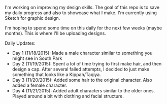 I'm working on improving my design skills. The goal of this repo is to save my daily progress and also to showcase what I make. I'm currently using Sketch for graphic design.

I'm hoping to spend some time on this daily for the next few weeks (maybe months). This is where I'll be uploading designs.

Daily Updates:
- Day 1 (11/18/2015): Made a male character similar to something you might see in South Park
- Day 2 (11/19/2015): Spent a lot of time trying to first make hair, and then design a cap. After several failed attempts, I decided to just make something that looks like a Kippah/Taqiya.
- Day 3 (11/20/2015): Added some hair to the original character. Also added a female character.
- Day 4 (11/21/2015): Added adult characters similar to the older ones. Played around a bit with clothing and facial structure. 
